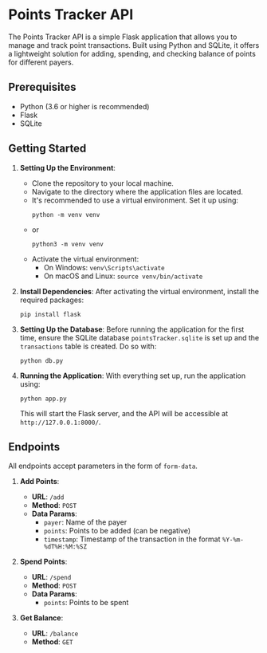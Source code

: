 # Points Tracker API

The Points Tracker API is a simple Flask application that allows you to manage and track point transactions. Built using Python and SQLite, it offers a lightweight solution for adding, spending, and checking balance of points for different payers.

## Prerequisites

- Python (3.6 or higher is recommended)
- Flask
- SQLite

## Getting Started

1. **Setting Up the Environment**:
    - Clone the repository to your local machine.
    - Navigate to the directory where the application files are located.
    - It's recommended to use a virtual environment. Set it up using:
      ```
      python -m venv venv
      ```
    - or 
        ```
        python3 -m venv venv
        ```
    - Activate the virtual environment:
      - On Windows: `venv\Scripts\activate`
      - On macOS and Linux: `source venv/bin/activate`

2. **Install Dependencies**:
    After activating the virtual environment, install the required packages:
    ```
    pip install flask
    ```

3. **Setting Up the Database**:
    Before running the application for the first time, ensure the SQLite database `pointsTracker.sqlite` is set up and the `transactions` table is created. Do so with:
    ```
    python db.py
    ```

4. **Running the Application**:
    With everything set up, run the application using:
    ```
    python app.py
    ```
    This will start the Flask server, and the API will be accessible at `http://127.0.0.1:8000/`.

## Endpoints

All endpoints accept parameters in the form of `form-data`.

1. **Add Points**:
    - **URL**: `/add`
    - **Method**: `POST`
    - **Data Params**: 
      - `payer`: Name of the payer
      - `points`: Points to be added (can be negative)
      - `timestamp`: Timestamp of the transaction in the format `%Y-%m-%dT%H:%M:%SZ`
    
2. **Spend Points**:
    - **URL**: `/spend`
    - **Method**: `POST`
    - **Data Params**: 
      - `points`: Points to be spent

3. **Get Balance**:
    - **URL**: `/balance`
    - **Method**: `GET`